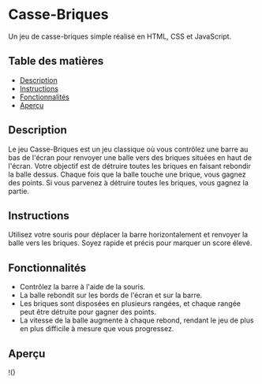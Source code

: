 # Casse-Briques

Un jeu de casse-briques simple réalisé en HTML, CSS et JavaScript.

## Table des matières

- [Description](#description)
- [Instructions](#instructions)
- [Fonctionnalités](#fonctionnalités)
- [Aperçu](#aperçu)


## Description

Le jeu Casse-Briques est un jeu classique où vous contrôlez une barre au bas de l'écran pour renvoyer une balle vers des briques situées en haut de l'écran. Votre objectif est de détruire toutes les briques en faisant rebondir la balle dessus. Chaque fois que la balle touche une brique, vous gagnez des points. Si vous parvenez à détruire toutes les briques, vous gagnez la partie.

## Instructions

Utilisez votre souris pour déplacer la barre horizontalement et renvoyer la balle vers les briques. Soyez rapide et précis pour marquer un score élevé.

## Fonctionnalités
  
- Contrôlez la barre à l'aide de la souris.
- La balle rebondit sur les bords de l'écran et sur la barre.
- Les briques sont disposées en plusieurs rangées, et chaque rangée peut être détruite pour gagner des points.
- La vitesse de la balle augmente à chaque rebond, rendant le jeu de plus en plus difficile à mesure que vous progressez.

## Aperçu

!()





